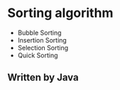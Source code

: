 # Sorting algorithm

- Bubble Sorting
- Insertion Sorting
- Selection Sorting
- Quick Sorting

## Written by Java
